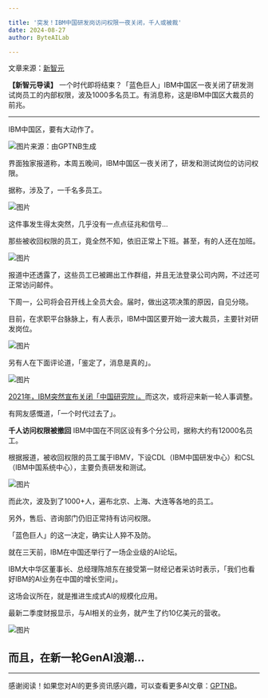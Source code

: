 ```yaml
---

title: '突发！IBM中国研发岗访问权限一夜关闭，千人或被裁'
date: 2024-08-27
author: ByteAILab

---
```


文章来源：[新智元](https://mp.weixin.qq.com/s/ntofvrDZWsXWSuvCBUgMIQ)

**【新智元导读】**
一个时代即将结束？「蓝色巨人」IBM中国区一夜关闭了研发测试岗员工的内部权限，波及1000多名员工。有消息称，这是IBM中国区大裁员的前兆。

---


IBM中国区，要有大动作了。

![图片来源：由GPTNB生成](http://www.jesonc.com/upload/3B33CB85B496C0CB6FBA4C2BD79320AD/1724639036708/FoRG-0TMsm37cCztKSST3gvZOIx9.png)

界面独家报道称，本周五晚间，IBM中国区一夜关闭了，研发和测试岗位的访问权限。

据称，涉及了，一千名多员工。

![图片](http://www.jesonc.com/FkcBXCJxf3f0R6zsm657x37fmevA)

这件事发生得太突然，几乎没有一点点征兆和信号...

那些被收回权限的员工，竟全然不知，依旧正常上下班。甚至，有的人还在加班。

![图片](http://www.jesonc.com/FgB88-r_xHkYWnCKrOvF0VG9Y6uB)

报道中还透露了，这些员工已被踢出工作群组，并且无法登录公司内网，不过还可正常访问邮件。

下周一，公司将会召开线上全员大会。届时，做出这项决策的原因，自见分晓。

目前，在求职平台脉脉上，有人表示，IBM中国区要开始一波大裁员，主要针对研发岗位。

![图片](http://www.jesonc.com/Fp_PvDR39_yve6oBkxkVbB_QZoFu)

另有人在下面评论道，「鉴定了，消息是真的」。

![图片](http://www.jesonc.com/FkTj0D9KYrEFmQCitoYoahJ-f1uh)

[2021年，IBM突然宣布关闭「中国研究院」。](http://mp.weixin.qq.com/s?__biz=MzI3MTA0MTk1MA==&amp;mid=2652096353&amp;idx=1&amp;sn=9b34b0c03288e6de57b9325b1f74f97f&amp;chksm=f120b390c6573a86750e9e8d16f12f90b3d419cbc8bf1953b4f7ca5f5ac3aee3e2e959a5652c&amp;scene=21#wechat_redirect)而这次，或将迎来新一轮人事调整。

有网友感慨道，「一个时代过去了」。

**千人访问权限被撤回**
IBM中国在不同区设有多个分公司，据称大约有12000名员工。

根据报道，被收回权限的员工属于IBMV，下设CDL（IBM中国研发中心）和CSL（IBM中国系统中心），主要负责研发和测试。

![图片](http://www.jesonc.com/FrHLYx7nbVat3iF14d5LAj4x3CYQ)

而此次，波及到了1000+人，遍布北京、上海、大连等各地的员工。

另外，售后、咨询部门仍旧正常持有访问权限。

「蓝色巨人」的这一决定，确实让人猝不及防。

就在三天前，IBM在中国还举行了一场企业级的AI论坛。

IBM大中华区董事长、总经理陈旭东在接受第一财经记者采访时表示，「我们也看好IBM的AI业务在中国的增长空间」。

这场会议所在，就是推进生成式AI的规模化应用。

最新二季度财报显示，与AI相关的业务，就产生了约10亿美元的营收。

![图片](http://www.jesonc.com/FiwovyNsFy5kLG7rwQ59Jdf6C_QY)

而且，在新一轮GenAI浪潮...
---
---
感谢阅读！如果您对AI的更多资讯感兴趣，可以查看更多AI文章：[GPTNB](https://gptnb.com)。